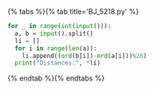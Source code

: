 {% tabs %}{% tab title='BJ_5218.py' %}

```py
for _ in range(int(input())):
  a, b = input().split()
  li = []
  for i in range(len(a)):
    li.append((ord(b[i])-ord(a[i]))%26)
  print("Distances:", *li)
```

{% endtab %}{% endtabs %}
